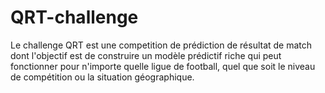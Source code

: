 # QRT-challenge
Le challenge QRT est une competition de prédiction de résultat de match dont l'objectif est de construire un modèle prédictif riche qui peut fonctionner pour n'importe quelle ligue de football, quel que soit le niveau de compétition ou la situation géographique.
